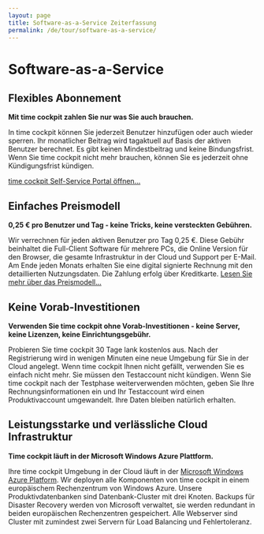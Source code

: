 ```yaml
---
layout: page
title: Software-as-a-Service Zeiterfassung
permalink: /de/tour/software-as-a-service/
---
```


<h1 xmlns="http://www.w3.org/1999/xhtml">Software-as-a-Service
		</h1><div class="tour" xmlns="http://www.w3.org/1999/xhtml">
  <div class="row">
    <div class="col-sm-12 col-md-6">
      <h2>Flexibles Abonnement
				</h2>
      <p>
        <strong>Mit time cockpit zahlen Sie nur was Sie auch brauchen.</strong>
      </p>
      <p>In time cockpit können Sie jederzeit Benutzer hinzufügen oder auch wieder sperren. Ihr monatlicher Beitrag wird tagaktuell auf Basis der aktiven Benutzer berechnet. Es gibt keinen Mindestbeitrag und keine Bindungsfrist. Wenn Sie time cockpit nicht mehr brauchen, können Sie es jederzeit ohne Kündigungsfrist kündigen.
				</p>
      <p>
        <a href="{{site.baseurl}}/account/overview/">time cockpit Self-Service Portal öffnen...</a>
      </p>
    </div>
    <div class="col-sm-12 col-md-6">
      <f:function name="Composite.Media.ImageGallery.Slimbox2" xmlns:f="http://www.composite.net/ns/function/1.0">
        <f:param name="MediaImage" value="MediaArchive:1f7730ad-9f3c-4100-a954-5456633371d2" />
        <f:param name="GroupName" value=" page" />
      </f:function>
    </div>
  </div>
  <div class="row">
    <div class="col-sm-12 col-md-6">
      <h2>Einfaches Preismodell
				</h2>
      <p>
        <strong>0,25 € pro Benutzer und Tag - keine Tricks, keine versteckten Gebühren.</strong>
      </p>
      <p>Wir verrechnen für jeden aktiven Benutzer pro Tag 0,25 €. Diese Gebühr beinhaltet die Full-Client Software für mehrere PCs, die Online Version für den Browser, die gesamte Infrastruktur in der Cloud und Support per E-Mail. Am Ende jeden Monats erhalten Sie eine digital signierte Rechnung mit den detaillierten Nutzungsdaten. Die Zahlung erfolg über Kreditkarte. <a href="{{site.baseurl}}/preis/preis/">Lesen Sie mehr über das Preismodell...</a></p>
    </div>
    <div class="col-sm-12 col-md-6">
      <f:function name="Composite.Media.ImageGallery.Slimbox2" xmlns:f="http://www.composite.net/ns/function/1.0">
        <f:param name="MediaImage" value="MediaArchive:18055c3e-40af-4b7a-8ba6-5de9247a06f7" />
        <f:param name="GroupName" value=" page" />
      </f:function>
    </div>
  </div>
  <div class="row">
    <div class="col-sm-12">
      <h2>Keine Vorab-Investitionen
				</h2>
      <p>
        <strong>Verwenden Sie time cockpit ohne Vorab-Investitionen - keine Server, keine Lizenzen, keine Einrichtungsgebühr.</strong>
      </p>
      <p>Probieren Sie time cockpit 30 Tage lank kostenlos aus. Nach der Registrierung wird in wenigen Minuten eine neue Umgebung für Sie in der Cloud angelegt. Wenn time cockpit Ihnen nicht gefällt, verwenden Sie es einfach nicht mehr. Sie müssen den Testaccount nicht kündigen. Wenn Sie time cockpit nach der Testphase weiterverwenden möchten, geben Sie Ihre Rechnungsinformationen ein und Ihr Testaccount wird einen Produktivaccount umgewandelt. Ihre Daten bleiben natürlich erhalten.
				</p>
    </div>
  </div>
  <div class="row">
    <div class="col-sm-12">
      <h2>Leistungsstarke und verlässliche Cloud Infrastruktur
				</h2>
      <p>
        <strong>Time cockpit läuft in der Microsoft Windows Azure Plattform.</strong>
      </p>
      <p>Ihre time cockpit Umgebung in der Cloud läuft in der <a href="http://www.windowsazure.com/" target="_blank">Microsoft Windows Azure Platform</a>. Wir deployen alle Komponenten von time cockpit in einem europäischem Rechenzentrum von Windows Azure. Unsere Produktivdatenbanken sind Datenbank-Cluster mit drei Knoten. Backups für Disaster Recovery werden von Microsoft verwaltet, sie werden redundant in beiden europäischen Rechenzentren gespeichert. Alle Webserver sind Cluster mit zumindest zwei Servern für Load Balancing und Fehlertoleranz.
				</p>
    </div>
  </div>
</div>